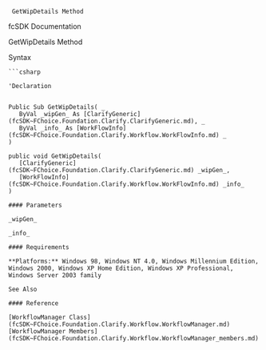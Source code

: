 ﻿     GetWipDetails Method                                                   

fcSDK Documentation

GetWipDetails Method

Syntax

```vbnet
```csharp

'Declaration
 

Public Sub GetWipDetails( _
   ByVal _wipGen_ As [ClarifyGeneric](fcSDK~FChoice.Foundation.Clarify.ClarifyGeneric.md), _
   ByVal _info_ As [WorkFlowInfo](fcSDK~FChoice.Foundation.Clarify.Workflow.WorkFlowInfo.md) _
) 

public void GetWipDetails( 
   [ClarifyGeneric](fcSDK~FChoice.Foundation.Clarify.ClarifyGeneric.md) _wipGen_,
   [WorkFlowInfo](fcSDK~FChoice.Foundation.Clarify.Workflow.WorkFlowInfo.md) _info_
)

#### Parameters

_wipGen_

_info_

#### Requirements

**Platforms:** Windows 98, Windows NT 4.0, Windows Millennium Edition, Windows 2000, Windows XP Home Edition, Windows XP Professional, Windows Server 2003 family

See Also

#### Reference

[WorkflowManager Class](fcSDK~FChoice.Foundation.Clarify.Workflow.WorkflowManager.md)  
[WorkflowManager Members](fcSDK~FChoice.Foundation.Clarify.Workflow.WorkflowManager_members.md)